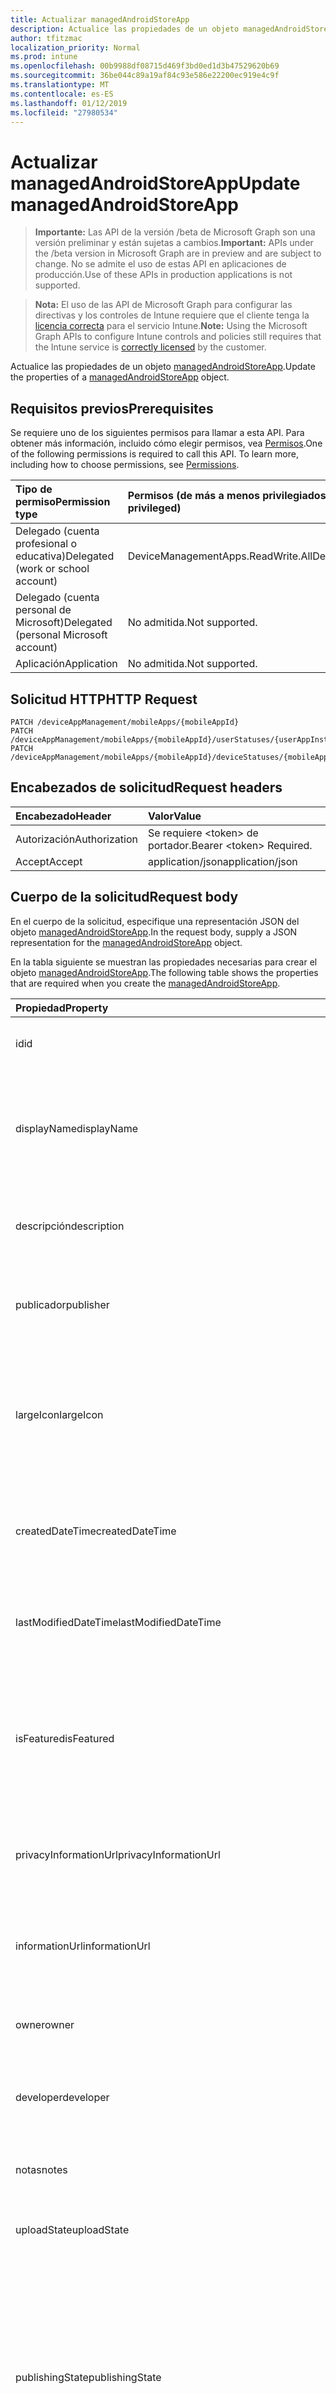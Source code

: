 ```yaml
---
title: Actualizar managedAndroidStoreApp
description: Actualice las propiedades de un objeto managedAndroidStoreApp.
author: tfitzmac
localization_priority: Normal
ms.prod: intune
ms.openlocfilehash: 00b9988df08715d469f3bd0ed1d3b47529620b69
ms.sourcegitcommit: 36be044c89a19af84c93e586e22200ec919e4c9f
ms.translationtype: MT
ms.contentlocale: es-ES
ms.lasthandoff: 01/12/2019
ms.locfileid: "27980534"
---
```

# <a name="update-managedandroidstoreapp"></a><span data-ttu-id="23ebe-103">Actualizar managedAndroidStoreApp</span><span class="sxs-lookup"><span data-stu-id="23ebe-103">Update managedAndroidStoreApp</span></span>

> <span data-ttu-id="23ebe-104">**Importante:** Las API de la versión /beta de Microsoft Graph son una versión preliminar y están sujetas a cambios.</span><span class="sxs-lookup"><span data-stu-id="23ebe-104">**Important:** APIs under the /beta version in Microsoft Graph are in preview and are subject to change.</span></span> <span data-ttu-id="23ebe-105">No se admite el uso de estas API en aplicaciones de producción.</span><span class="sxs-lookup"><span data-stu-id="23ebe-105">Use of these APIs in production applications is not supported.</span></span>

> <span data-ttu-id="23ebe-106">**Nota:** El uso de las API de Microsoft Graph para configurar las directivas y los controles de Intune requiere que el cliente tenga la [licencia correcta](https://go.microsoft.com/fwlink/?linkid=839381) para el servicio Intune.</span><span class="sxs-lookup"><span data-stu-id="23ebe-106">**Note:** Using the Microsoft Graph APIs to configure Intune controls and policies still requires that the Intune service is [correctly licensed](https://go.microsoft.com/fwlink/?linkid=839381) by the customer.</span></span>

<span data-ttu-id="23ebe-107">Actualice las propiedades de un objeto [managedAndroidStoreApp](../resources/intune-apps-managedandroidstoreapp.md).</span><span class="sxs-lookup"><span data-stu-id="23ebe-107">Update the properties of a [managedAndroidStoreApp](../resources/intune-apps-managedandroidstoreapp.md) object.</span></span>
## <a name="prerequisites"></a><span data-ttu-id="23ebe-108">Requisitos previos</span><span class="sxs-lookup"><span data-stu-id="23ebe-108">Prerequisites</span></span>
<span data-ttu-id="23ebe-p102">Se requiere uno de los siguientes permisos para llamar a esta API. Para obtener más información, incluido cómo elegir permisos, vea [Permisos](/graph/permissions-reference).</span><span class="sxs-lookup"><span data-stu-id="23ebe-p102">One of the following permissions is required to call this API. To learn more, including how to choose permissions, see [Permissions](/graph/permissions-reference).</span></span>

|<span data-ttu-id="23ebe-111">Tipo de permiso</span><span class="sxs-lookup"><span data-stu-id="23ebe-111">Permission type</span></span>|<span data-ttu-id="23ebe-112">Permisos (de más a menos privilegiados)</span><span class="sxs-lookup"><span data-stu-id="23ebe-112">Permissions (from most to least privileged)</span></span>|
|:---|:---|
|<span data-ttu-id="23ebe-113">Delegado (cuenta profesional o educativa)</span><span class="sxs-lookup"><span data-stu-id="23ebe-113">Delegated (work or school account)</span></span>|<span data-ttu-id="23ebe-114">DeviceManagementApps.ReadWrite.All</span><span class="sxs-lookup"><span data-stu-id="23ebe-114">DeviceManagementApps.ReadWrite.All</span></span>|
|<span data-ttu-id="23ebe-115">Delegado (cuenta personal de Microsoft)</span><span class="sxs-lookup"><span data-stu-id="23ebe-115">Delegated (personal Microsoft account)</span></span>|<span data-ttu-id="23ebe-116">No admitida.</span><span class="sxs-lookup"><span data-stu-id="23ebe-116">Not supported.</span></span>|
|<span data-ttu-id="23ebe-117">Aplicación</span><span class="sxs-lookup"><span data-stu-id="23ebe-117">Application</span></span>|<span data-ttu-id="23ebe-118">No admitida.</span><span class="sxs-lookup"><span data-stu-id="23ebe-118">Not supported.</span></span>|

## <a name="http-request"></a><span data-ttu-id="23ebe-119">Solicitud HTTP</span><span class="sxs-lookup"><span data-stu-id="23ebe-119">HTTP Request</span></span>
<!-- {
  "blockType": "ignored"
}
-->
``` http
PATCH /deviceAppManagement/mobileApps/{mobileAppId}
PATCH /deviceAppManagement/mobileApps/{mobileAppId}/userStatuses/{userAppInstallStatusId}/app
PATCH /deviceAppManagement/mobileApps/{mobileAppId}/deviceStatuses/{mobileAppInstallStatusId}/app
```

## <a name="request-headers"></a><span data-ttu-id="23ebe-120">Encabezados de solicitud</span><span class="sxs-lookup"><span data-stu-id="23ebe-120">Request headers</span></span>
|<span data-ttu-id="23ebe-121">Encabezado</span><span class="sxs-lookup"><span data-stu-id="23ebe-121">Header</span></span>|<span data-ttu-id="23ebe-122">Valor</span><span class="sxs-lookup"><span data-stu-id="23ebe-122">Value</span></span>|
|:---|:---|
|<span data-ttu-id="23ebe-123">Autorización</span><span class="sxs-lookup"><span data-stu-id="23ebe-123">Authorization</span></span>|<span data-ttu-id="23ebe-124">Se requiere &lt;token&gt; de portador.</span><span class="sxs-lookup"><span data-stu-id="23ebe-124">Bearer &lt;token&gt; Required.</span></span>|
|<span data-ttu-id="23ebe-125">Accept</span><span class="sxs-lookup"><span data-stu-id="23ebe-125">Accept</span></span>|<span data-ttu-id="23ebe-126">application/json</span><span class="sxs-lookup"><span data-stu-id="23ebe-126">application/json</span></span>|

## <a name="request-body"></a><span data-ttu-id="23ebe-127">Cuerpo de la solicitud</span><span class="sxs-lookup"><span data-stu-id="23ebe-127">Request body</span></span>
<span data-ttu-id="23ebe-128">En el cuerpo de la solicitud, especifique una representación JSON del objeto [managedAndroidStoreApp](../resources/intune-apps-managedandroidstoreapp.md).</span><span class="sxs-lookup"><span data-stu-id="23ebe-128">In the request body, supply a JSON representation for the [managedAndroidStoreApp](../resources/intune-apps-managedandroidstoreapp.md) object.</span></span>

<span data-ttu-id="23ebe-129">En la tabla siguiente se muestran las propiedades necesarias para crear el objeto [managedAndroidStoreApp](../resources/intune-apps-managedandroidstoreapp.md).</span><span class="sxs-lookup"><span data-stu-id="23ebe-129">The following table shows the properties that are required when you create the [managedAndroidStoreApp](../resources/intune-apps-managedandroidstoreapp.md).</span></span>

|<span data-ttu-id="23ebe-130">Propiedad</span><span class="sxs-lookup"><span data-stu-id="23ebe-130">Property</span></span>|<span data-ttu-id="23ebe-131">Tipo</span><span class="sxs-lookup"><span data-stu-id="23ebe-131">Type</span></span>|<span data-ttu-id="23ebe-132">Descripción</span><span class="sxs-lookup"><span data-stu-id="23ebe-132">Description</span></span>|
|:---|:---|:---|
|<span data-ttu-id="23ebe-133">id</span><span class="sxs-lookup"><span data-stu-id="23ebe-133">id</span></span>|<span data-ttu-id="23ebe-134">Cadena</span><span class="sxs-lookup"><span data-stu-id="23ebe-134">String</span></span>|<span data-ttu-id="23ebe-135">Clave de la entidad.</span><span class="sxs-lookup"><span data-stu-id="23ebe-135">Key of the entity.</span></span> <span data-ttu-id="23ebe-136">Heredado de [mobileApp](../resources/intune-apps-mobileapp.md).</span><span class="sxs-lookup"><span data-stu-id="23ebe-136">Inherited from [mobileApp](../resources/intune-apps-mobileapp.md)</span></span>|
|<span data-ttu-id="23ebe-137">displayName</span><span class="sxs-lookup"><span data-stu-id="23ebe-137">displayName</span></span>|<span data-ttu-id="23ebe-138">Cadena</span><span class="sxs-lookup"><span data-stu-id="23ebe-138">String</span></span>|<span data-ttu-id="23ebe-139">Título de la aplicación importado o proporcionado por el administrador.</span><span class="sxs-lookup"><span data-stu-id="23ebe-139">The admin provided or imported title of the app.</span></span> <span data-ttu-id="23ebe-140">Heredado de [mobileApp](../resources/intune-apps-mobileapp.md).</span><span class="sxs-lookup"><span data-stu-id="23ebe-140">Inherited from [mobileApp](../resources/intune-apps-mobileapp.md)</span></span>|
|<span data-ttu-id="23ebe-141">descripción</span><span class="sxs-lookup"><span data-stu-id="23ebe-141">description</span></span>|<span data-ttu-id="23ebe-142">Cadena</span><span class="sxs-lookup"><span data-stu-id="23ebe-142">String</span></span>|<span data-ttu-id="23ebe-143">Descripción de la aplicación.</span><span class="sxs-lookup"><span data-stu-id="23ebe-143">The description of the app.</span></span> <span data-ttu-id="23ebe-144">Heredado de [mobileApp](../resources/intune-apps-mobileapp.md).</span><span class="sxs-lookup"><span data-stu-id="23ebe-144">Inherited from [mobileApp](../resources/intune-apps-mobileapp.md)</span></span>|
|<span data-ttu-id="23ebe-145">publicador</span><span class="sxs-lookup"><span data-stu-id="23ebe-145">publisher</span></span>|<span data-ttu-id="23ebe-146">Cadena</span><span class="sxs-lookup"><span data-stu-id="23ebe-146">String</span></span>|<span data-ttu-id="23ebe-147">Publicador de la aplicación.</span><span class="sxs-lookup"><span data-stu-id="23ebe-147">The publisher of the app.</span></span> <span data-ttu-id="23ebe-148">Heredado de [mobileApp](../resources/intune-apps-mobileapp.md).</span><span class="sxs-lookup"><span data-stu-id="23ebe-148">Inherited from [mobileApp](../resources/intune-apps-mobileapp.md)</span></span>|
|<span data-ttu-id="23ebe-149">largeIcon</span><span class="sxs-lookup"><span data-stu-id="23ebe-149">largeIcon</span></span>|[<span data-ttu-id="23ebe-150">mimeContent</span><span class="sxs-lookup"><span data-stu-id="23ebe-150">mimeContent</span></span>](../resources/intune-shared-mimecontent.md)|<span data-ttu-id="23ebe-151">Icono grande que se mostrará en los detalles de la aplicación y se usa para cargar el icono.</span><span class="sxs-lookup"><span data-stu-id="23ebe-151">The large icon, to be displayed in the app details and used for upload of the icon.</span></span> <span data-ttu-id="23ebe-152">Heredado de [mobileApp](../resources/intune-apps-mobileapp.md).</span><span class="sxs-lookup"><span data-stu-id="23ebe-152">Inherited from [mobileApp](../resources/intune-apps-mobileapp.md)</span></span>|
|<span data-ttu-id="23ebe-153">createdDateTime</span><span class="sxs-lookup"><span data-stu-id="23ebe-153">createdDateTime</span></span>|<span data-ttu-id="23ebe-154">DateTimeOffset</span><span class="sxs-lookup"><span data-stu-id="23ebe-154">DateTimeOffset</span></span>|<span data-ttu-id="23ebe-155">Fecha y hora de creación de la aplicación.</span><span class="sxs-lookup"><span data-stu-id="23ebe-155">The date and time the app was created.</span></span> <span data-ttu-id="23ebe-156">Heredado de [mobileApp](../resources/intune-apps-mobileapp.md).</span><span class="sxs-lookup"><span data-stu-id="23ebe-156">Inherited from [mobileApp](../resources/intune-apps-mobileapp.md)</span></span>|
|<span data-ttu-id="23ebe-157">lastModifiedDateTime</span><span class="sxs-lookup"><span data-stu-id="23ebe-157">lastModifiedDateTime</span></span>|<span data-ttu-id="23ebe-158">DateTimeOffset</span><span class="sxs-lookup"><span data-stu-id="23ebe-158">DateTimeOffset</span></span>|<span data-ttu-id="23ebe-159">Fecha y hora de la última modificación de la aplicación.</span><span class="sxs-lookup"><span data-stu-id="23ebe-159">The date and time the app was last modified.</span></span> <span data-ttu-id="23ebe-160">Heredado de [mobileApp](../resources/intune-apps-mobileapp.md).</span><span class="sxs-lookup"><span data-stu-id="23ebe-160">Inherited from [mobileApp](../resources/intune-apps-mobileapp.md)</span></span>|
|<span data-ttu-id="23ebe-161">isFeatured</span><span class="sxs-lookup"><span data-stu-id="23ebe-161">isFeatured</span></span>|<span data-ttu-id="23ebe-162">Booleano</span><span class="sxs-lookup"><span data-stu-id="23ebe-162">Boolean</span></span>|<span data-ttu-id="23ebe-163">Valor que indica si el administrador ha marcado la aplicación como destacada. Heredado de [mobileApp](../resources/intune-apps-mobileapp.md).</span><span class="sxs-lookup"><span data-stu-id="23ebe-163">The value indicating whether the app is marked as featured by the admin. Inherited from [mobileApp](../resources/intune-apps-mobileapp.md)</span></span>|
|<span data-ttu-id="23ebe-164">privacyInformationUrl</span><span class="sxs-lookup"><span data-stu-id="23ebe-164">privacyInformationUrl</span></span>|<span data-ttu-id="23ebe-165">Cadena</span><span class="sxs-lookup"><span data-stu-id="23ebe-165">String</span></span>|<span data-ttu-id="23ebe-166">La dirección URL de la declaración de privacidad.</span><span class="sxs-lookup"><span data-stu-id="23ebe-166">The privacy statement Url.</span></span> <span data-ttu-id="23ebe-167">Heredado de [mobileApp](../resources/intune-apps-mobileapp.md).</span><span class="sxs-lookup"><span data-stu-id="23ebe-167">Inherited from [mobileApp](../resources/intune-apps-mobileapp.md)</span></span>|
|<span data-ttu-id="23ebe-168">informationUrl</span><span class="sxs-lookup"><span data-stu-id="23ebe-168">informationUrl</span></span>|<span data-ttu-id="23ebe-169">Cadena</span><span class="sxs-lookup"><span data-stu-id="23ebe-169">String</span></span>|<span data-ttu-id="23ebe-170">La dirección URL para obtener más información.</span><span class="sxs-lookup"><span data-stu-id="23ebe-170">The more information Url.</span></span> <span data-ttu-id="23ebe-171">Heredado de [mobileApp](../resources/intune-apps-mobileapp.md).</span><span class="sxs-lookup"><span data-stu-id="23ebe-171">Inherited from [mobileApp](../resources/intune-apps-mobileapp.md)</span></span>|
|<span data-ttu-id="23ebe-172">owner</span><span class="sxs-lookup"><span data-stu-id="23ebe-172">owner</span></span>|<span data-ttu-id="23ebe-173">Cadena</span><span class="sxs-lookup"><span data-stu-id="23ebe-173">String</span></span>|<span data-ttu-id="23ebe-174">Propietario de la aplicación.</span><span class="sxs-lookup"><span data-stu-id="23ebe-174">The owner of the app.</span></span> <span data-ttu-id="23ebe-175">Heredado de [mobileApp](../resources/intune-apps-mobileapp.md).</span><span class="sxs-lookup"><span data-stu-id="23ebe-175">Inherited from [mobileApp](../resources/intune-apps-mobileapp.md)</span></span>|
|<span data-ttu-id="23ebe-176">developer</span><span class="sxs-lookup"><span data-stu-id="23ebe-176">developer</span></span>|<span data-ttu-id="23ebe-177">Cadena</span><span class="sxs-lookup"><span data-stu-id="23ebe-177">String</span></span>|<span data-ttu-id="23ebe-178">Desarrollador de la aplicación.</span><span class="sxs-lookup"><span data-stu-id="23ebe-178">The developer of the app.</span></span> <span data-ttu-id="23ebe-179">Heredado de [mobileApp](../resources/intune-apps-mobileapp.md).</span><span class="sxs-lookup"><span data-stu-id="23ebe-179">Inherited from [mobileApp](../resources/intune-apps-mobileapp.md)</span></span>|
|<span data-ttu-id="23ebe-180">notas</span><span class="sxs-lookup"><span data-stu-id="23ebe-180">notes</span></span>|<span data-ttu-id="23ebe-181">Cadena</span><span class="sxs-lookup"><span data-stu-id="23ebe-181">String</span></span>|<span data-ttu-id="23ebe-182">Notas de la aplicación.</span><span class="sxs-lookup"><span data-stu-id="23ebe-182">Notes for the app.</span></span> <span data-ttu-id="23ebe-183">Heredado de [mobileApp](../resources/intune-apps-mobileapp.md).</span><span class="sxs-lookup"><span data-stu-id="23ebe-183">Inherited from [mobileApp](../resources/intune-apps-mobileapp.md)</span></span>|
|<span data-ttu-id="23ebe-184">uploadState</span><span class="sxs-lookup"><span data-stu-id="23ebe-184">uploadState</span></span>|<span data-ttu-id="23ebe-185">Int32</span><span class="sxs-lookup"><span data-stu-id="23ebe-185">Int32</span></span>|<span data-ttu-id="23ebe-186">El estado de carga.</span><span class="sxs-lookup"><span data-stu-id="23ebe-186">The upload state.</span></span> <span data-ttu-id="23ebe-187">Heredado de [mobileApp](../resources/intune-apps-mobileapp.md).</span><span class="sxs-lookup"><span data-stu-id="23ebe-187">Inherited from [mobileApp](../resources/intune-apps-mobileapp.md)</span></span>|
|<span data-ttu-id="23ebe-188">publishingState</span><span class="sxs-lookup"><span data-stu-id="23ebe-188">publishingState</span></span>|[<span data-ttu-id="23ebe-189">mobileAppPublishingState</span><span class="sxs-lookup"><span data-stu-id="23ebe-189">mobileAppPublishingState</span></span>](../resources/intune-apps-mobileapppublishingstate.md)|<span data-ttu-id="23ebe-190">Estado de publicación de la aplicación.</span><span class="sxs-lookup"><span data-stu-id="23ebe-190">The publishing state for the app.</span></span> <span data-ttu-id="23ebe-191">La aplicación no puede asignarse a menos que se publique.</span><span class="sxs-lookup"><span data-stu-id="23ebe-191">The app cannot be assigned unless the app is published.</span></span> <span data-ttu-id="23ebe-192">Se hereda de [mobileApp](../resources/intune-apps-mobileapp.md).</span><span class="sxs-lookup"><span data-stu-id="23ebe-192">Inherited from [mobileApp](../resources/intune-apps-mobileapp.md).</span></span> <span data-ttu-id="23ebe-193">Los valores posibles son: `notPublished`, `processing` y `published`.</span><span class="sxs-lookup"><span data-stu-id="23ebe-193">Possible values are: `notPublished`, `processing`, `published`.</span></span>|
|<span data-ttu-id="23ebe-194">appAvailability</span><span class="sxs-lookup"><span data-stu-id="23ebe-194">appAvailability</span></span>|[<span data-ttu-id="23ebe-195">managedAppAvailability</span><span class="sxs-lookup"><span data-stu-id="23ebe-195">managedAppAvailability</span></span>](../resources/intune-apps-managedappavailability.md)|<span data-ttu-id="23ebe-196">Disponibilidad de la aplicación.</span><span class="sxs-lookup"><span data-stu-id="23ebe-196">The Application's availability.</span></span> <span data-ttu-id="23ebe-197">Se hereda de [managedApp](../resources/intune-apps-managedapp.md).</span><span class="sxs-lookup"><span data-stu-id="23ebe-197">Inherited from [managedApp](../resources/intune-apps-managedapp.md).</span></span> <span data-ttu-id="23ebe-198">Los valores posibles son: `global` y `lineOfBusiness`.</span><span class="sxs-lookup"><span data-stu-id="23ebe-198">Possible values are: `global`, `lineOfBusiness`.</span></span>|
|<span data-ttu-id="23ebe-199">versión</span><span class="sxs-lookup"><span data-stu-id="23ebe-199">version</span></span>|<span data-ttu-id="23ebe-200">Cadena</span><span class="sxs-lookup"><span data-stu-id="23ebe-200">String</span></span>|<span data-ttu-id="23ebe-201">Versión de la aplicación.</span><span class="sxs-lookup"><span data-stu-id="23ebe-201">The Application's version.</span></span> <span data-ttu-id="23ebe-202">Heredado de [managedApp](../resources/intune-apps-managedapp.md)</span><span class="sxs-lookup"><span data-stu-id="23ebe-202">Inherited from [managedApp](../resources/intune-apps-managedapp.md)</span></span>|
|<span data-ttu-id="23ebe-203">packageId</span><span class="sxs-lookup"><span data-stu-id="23ebe-203">packageId</span></span>|<span data-ttu-id="23ebe-204">Cadena</span><span class="sxs-lookup"><span data-stu-id="23ebe-204">String</span></span>|<span data-ttu-id="23ebe-205">El identificador de paquete de la aplicación.</span><span class="sxs-lookup"><span data-stu-id="23ebe-205">The app's package ID.</span></span>|
|<span data-ttu-id="23ebe-206">appStoreUrl</span><span class="sxs-lookup"><span data-stu-id="23ebe-206">appStoreUrl</span></span>|<span data-ttu-id="23ebe-207">Cadena</span><span class="sxs-lookup"><span data-stu-id="23ebe-207">String</span></span>|<span data-ttu-id="23ebe-208">La AppStoreUrl de Android.</span><span class="sxs-lookup"><span data-stu-id="23ebe-208">The Android AppStoreUrl.</span></span>|
|<span data-ttu-id="23ebe-209">minimumSupportedOperatingSystem</span><span class="sxs-lookup"><span data-stu-id="23ebe-209">minimumSupportedOperatingSystem</span></span>|[<span data-ttu-id="23ebe-210">androidMinimumOperatingSystem</span><span class="sxs-lookup"><span data-stu-id="23ebe-210">androidMinimumOperatingSystem</span></span>](../resources/intune-apps-androidminimumoperatingsystem.md)|<span data-ttu-id="23ebe-211">El valor para el sistema operativo mínimo compatible.</span><span class="sxs-lookup"><span data-stu-id="23ebe-211">The value for the minimum supported operating system.</span></span>|



## <a name="response"></a><span data-ttu-id="23ebe-212">Respuesta</span><span class="sxs-lookup"><span data-stu-id="23ebe-212">Response</span></span>
<span data-ttu-id="23ebe-213">Si se ejecuta correctamente, este método devuelve un código de respuesta `200 OK` y un objeto [managedAndroidStoreApp](../resources/intune-apps-managedandroidstoreapp.md) actualizado en el cuerpo de la respuesta.</span><span class="sxs-lookup"><span data-stu-id="23ebe-213">If successful, this method returns a `200 OK` response code and an updated [managedAndroidStoreApp](../resources/intune-apps-managedandroidstoreapp.md) object in the response body.</span></span>

## <a name="example"></a><span data-ttu-id="23ebe-214">Ejemplo</span><span class="sxs-lookup"><span data-stu-id="23ebe-214">Example</span></span>
### <a name="request"></a><span data-ttu-id="23ebe-215">Solicitud</span><span class="sxs-lookup"><span data-stu-id="23ebe-215">Request</span></span>
<span data-ttu-id="23ebe-216">Aquí tiene un ejemplo de la solicitud.</span><span class="sxs-lookup"><span data-stu-id="23ebe-216">Here is an example of the request.</span></span>
``` http
PATCH https://graph.microsoft.com/beta/deviceAppManagement/mobileApps/{mobileAppId}
Content-type: application/json
Content-length: 1155

{
  "displayName": "Display Name value",
  "description": "Description value",
  "publisher": "Publisher value",
  "largeIcon": {
    "@odata.type": "microsoft.graph.mimeContent",
    "type": "Type value",
    "value": "dmFsdWU="
  },
  "lastModifiedDateTime": "2017-01-01T00:00:35.1329464-08:00",
  "isFeatured": true,
  "privacyInformationUrl": "https://example.com/privacyInformationUrl/",
  "informationUrl": "https://example.com/informationUrl/",
  "owner": "Owner value",
  "developer": "Developer value",
  "notes": "Notes value",
  "uploadState": 11,
  "publishingState": "processing",
  "appAvailability": "lineOfBusiness",
  "version": "Version value",
  "packageId": "Package Id value",
  "appStoreUrl": "https://example.com/appStoreUrl/",
  "minimumSupportedOperatingSystem": {
    "@odata.type": "microsoft.graph.androidMinimumOperatingSystem",
    "v4_0": true,
    "v4_0_3": true,
    "v4_1": true,
    "v4_2": true,
    "v4_3": true,
    "v4_4": true,
    "v5_0": true,
    "v5_1": true,
    "v6_0": true,
    "v7_0": true,
    "v7_1": true,
    "v8_0": true,
    "v8_1": true,
    "v9_0": true
  }
}
```

### <a name="response"></a><span data-ttu-id="23ebe-217">Respuesta</span><span class="sxs-lookup"><span data-stu-id="23ebe-217">Response</span></span>
<span data-ttu-id="23ebe-p119">Aquí tiene un ejemplo de la respuesta. Nota: Puede que el objeto de respuesta que aparece aquí se trunque para abreviar. Todas las propiedades se devolverán de una llamada real.</span><span class="sxs-lookup"><span data-stu-id="23ebe-p119">Here is an example of the response. Note: The response object shown here may be truncated for brevity. All of the properties will be returned from an actual call.</span></span>
``` http
HTTP/1.1 200 OK
Content-Type: application/json
Content-Length: 1324

{
  "@odata.type": "#microsoft.graph.managedAndroidStoreApp",
  "id": "89e7e991-e991-89e7-91e9-e78991e9e789",
  "displayName": "Display Name value",
  "description": "Description value",
  "publisher": "Publisher value",
  "largeIcon": {
    "@odata.type": "microsoft.graph.mimeContent",
    "type": "Type value",
    "value": "dmFsdWU="
  },
  "createdDateTime": "2017-01-01T00:02:43.5775965-08:00",
  "lastModifiedDateTime": "2017-01-01T00:00:35.1329464-08:00",
  "isFeatured": true,
  "privacyInformationUrl": "https://example.com/privacyInformationUrl/",
  "informationUrl": "https://example.com/informationUrl/",
  "owner": "Owner value",
  "developer": "Developer value",
  "notes": "Notes value",
  "uploadState": 11,
  "publishingState": "processing",
  "appAvailability": "lineOfBusiness",
  "version": "Version value",
  "packageId": "Package Id value",
  "appStoreUrl": "https://example.com/appStoreUrl/",
  "minimumSupportedOperatingSystem": {
    "@odata.type": "microsoft.graph.androidMinimumOperatingSystem",
    "v4_0": true,
    "v4_0_3": true,
    "v4_1": true,
    "v4_2": true,
    "v4_3": true,
    "v4_4": true,
    "v5_0": true,
    "v5_1": true,
    "v6_0": true,
    "v7_0": true,
    "v7_1": true,
    "v8_0": true,
    "v8_1": true,
    "v9_0": true
  }
}
```





